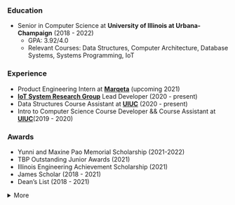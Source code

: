 ### Education
- Senior in Computer Science at **University of Illinois at Urbana-Champaign** (2018 - 2022)
   - GPA: 3.92/4.0
   - Relevant Courses: Data Structures, Computer Architecture, Database Systems, Systems Programming, IoT

### Experience
- Product Engineering Intern at [**Marqeta**](https://www.marqeta.com/) (upcoming 2021)
- [**IoT System Research Group**](https://cs.illinois.edu/about/people/faculty/caesar) Lead Developer (2020 - present) 
- Data Structures Course Assistant at [**UIUC**](https://courses.engr.illinois.edu/cs225/sp2021/) (2020 - present)
- Intro to Computer Science Course Developer && Course Assistant at [**UIUC**](https://cs125.cs.illinois.edu/)(2019 - 2020)

### Awards
- Yunni and Maxine Pao Memorial Scholarship (2021-2022)
- TBP Outstanding Junior Awards (2021)
- Illinois Engineering Achievement Scholarship (2021)
- James Scholar (2018 - 2021)
- Dean’s List (2018 - 2021)

<details>
   <summary>More</summary>
   
### Skills
- Programming
   - Python, C++, C, Java, JavaScript, Markdown
- Technical
   - React.js, Node.js, WebSocket, Docker, MongoDB, MySQL, Ardunio, Maven, Spring

[![LinkedIn](https://img.shields.io/badge/LinkedIn-0077B5?style=flat&logo=linkedin&logoColor=white)](https://www.linkedin.com/in/gabriella-xue-b64619186)
</details>
